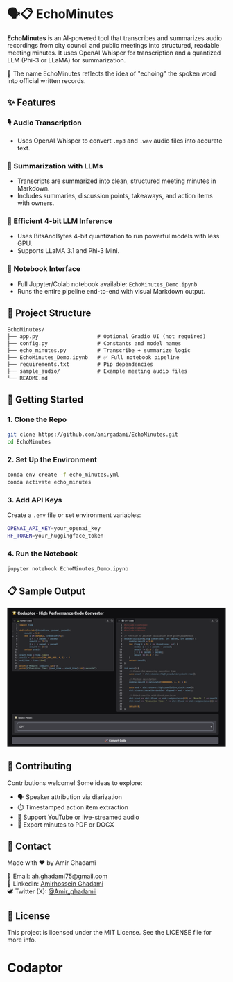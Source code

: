 # 🗣️📋 EchoMinutes

**EchoMinutes** is an AI-powered tool that transcribes and summarizes audio recordings from city council and public meetings into structured, readable meeting minutes. It uses OpenAI Whisper for transcription and a quantized LLM (Phi-3 or LLaMA) for summarization.

🪪 The name EchoMinutes reflects the idea of "echoing" the spoken word into official written records.

## ✨ Features

### 🎙️ Audio Transcription
- Uses OpenAI Whisper to convert `.mp3` and `.wav` audio files into accurate text.

### 🧠 Summarization with LLMs
- Transcripts are summarized into clean, structured meeting minutes in Markdown.
- Includes summaries, discussion points, takeaways, and action items with owners.

### 🧮 Efficient 4-bit LLM Inference
- Uses BitsAndBytes 4-bit quantization to run powerful models with less GPU.
- Supports LLaMA 3.1 and Phi-3 Mini.

### 📓 Notebook Interface
- Full Jupyter/Colab notebook available: `EchoMinutes_Demo.ipynb`
- Runs the entire pipeline end-to-end with visual Markdown output.

## 📂 Project Structure

```
EchoMinutes/
├── app.py                   # Optional Gradio UI (not required)
├── config.py                # Constants and model names
├── echo_minutes.py          # Transcribe + summarize logic
├── EchoMinutes_Demo.ipynb   # ✅ Full notebook pipeline
├── requirements.txt         # Pip dependencies
├── sample_audio/            # Example meeting audio files
└── README.md
```

## 🚀 Getting Started

### 1. Clone the Repo
```bash
git clone https://github.com/amirgadami/EchoMinutes.git
cd EchoMinutes
```

### 2. Set Up the Environment
```bash
conda env create -f echo_minutes.yml
conda activate echo_minutes
```

### 3. Add API Keys
Create a `.env` file or set environment variables:
```bash
OPENAI_API_KEY=your_openai_key
HF_TOKEN=your_huggingface_token
```

### 4. Run the Notebook
```bash
jupyter notebook EchoMinutes_Demo.ipynb
```

## 📋 Sample Output

![Sample Output](sample.png)



## 🤝 Contributing

Contributions welcome! Some ideas to explore:

- 🗣️ Speaker attribution via diarization
- ⏱️ Timestamped action item extraction
- 🔁 Support YouTube or live-streamed audio
- 🧾 Export minutes to PDF or DOCX

## 📢 Contact

Made with ❤️ by Amir Ghadami

📧 Email: ah.ghadami75@gmail.com  
🔗 LinkedIn: [Amirhossein Ghadami](https://www.linkedin.com/in/amirhosseinghadami/)  
🕊️ Twitter (X): [@Amir_ghadamii](https://x.com/Amir_ghadamii)

## 🧪 License

This project is licensed under the MIT License. See the LICENSE file for more info.
# Codaptor
